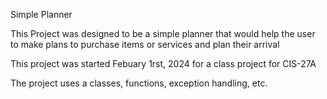 Simple Planner

This Project was designed to be a simple planner that would help the user to make plans to purchase items or services and plan their arrival

This project was started Febuary 1rst, 2024 for a class project for CIS-27A

The project uses a classes, functions, exception handling, etc.
